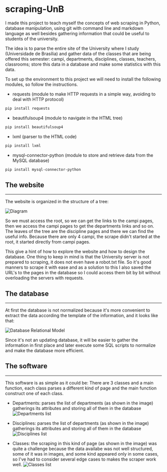 # scraping-UnB

I made this project to teach myself the concepts of web scraping in Python, database manipulation, using git with command line and markdown language as well besides gathering information that could be useful to students of the university.

The idea is to parse the entire site of the University where I study (Universidade de Brasília) and gather data of the classes that are being offered this semester: campi, departments, disciplines, classes, teachers, classrooms; store this data in a database and make some statistics with this data.

To set up the environment to this project we will need to install the following modules, so follow the instructions.

* requests (module to make HTTP requests in a simple way, avoiding to deal with HTTP protocol)
```bash
pip install requests
```
* beautifulsoup4 (module to navigate in the HTML tree)
```bash
pip install beautifulsoup4
```
* lxml (parser to the HTML code)
```bash
pip install lxml
```
* mysql-connector-python (module to store and retrieve data from the MySQL database)
```bash
pip install mysql-connector-python
```

## The website
___

The website is organized in the structure of a tree:

![Diagram]()

So we must access the root, so we can get the links to the campi pages, then we access the campi pages to get the departments links and so on. The leaves of the tree are the discipline pages and there we can find the useful info. Because there are only 4 campi, the scrape didn't started at the root, it started directly from campi pages.

This give a hint of how to explore the website and how to design the database. One thing to keep in mind is that the University server is not prepared to scraping, it does not even have a robot.txt file. So it's good manners to scrape it with ease and as a solution to this I also saved the URL's to the pages in the database so I could access them bit by bit without overloading the servers with requests.

## The database
___
At first the database is not normalized because it's more convenient to extract the data according the template of the information, and it looks like that:

![Database Relational Model](https://i.imgsafe.org/28/282fcc9e33.png)

Since it's not an updating database, it will be easier to gather the information in first place and later execute some SQL scripts to normalize and make the database more efficient.

## The software
____
This software is as simple as it could be:
There are 3 classes and a main function, each class parses a different kind of page and the main function construct one of each class.

* Departments: parses the list of departments (as shown in the image) gatherings its attributes and storing all of them in the database
![Departments list](https://i.imgsafe.org/28/28b002cbfc.png)

* Disciplines: parses the list of departments (as shown in the image) gatherings its attributes and storing all of them in the database
![Disciplines list](https://i.imgsafe.org/28/28b058eb28.png)

* Classes: the scraping in this kind of page (as shown in the image) was quite a challenge because the data availabe was not well structured, some of it was in images, and some kind appeared only in some cases, so I've had to consider several edge cases to makes the scraper work well.
![Classes list](https://i.imgsafe.org/28/28b086842e.png)
